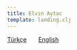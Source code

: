 ```yaml
---
title: Elvin Aytac
template: landing.clj
---
```


[Türkçe](/tr/) &nbsp;&nbsp;&nbsp;&nbsp;&nbsp; [English](/en/)
